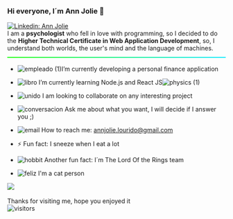 ### Hi everyone, I´m Ann Jolie 👋
<!--
COVER LETTER
-->
[![Linkedin: Ann Jolie](https://img.shields.io/badge/-Ann_Jolie-blue?logo=Linkedin&logoColor=white&link=https://www.linkedin.com/in/ann-jolie-lourido-9a93a3a9)](https://www.linkedin.com/in/ann-jolie-lourido-9a93a3a9)<br>
I am a **psychologist** who fell in love with programming, so I decided to do the **Higher Technical Certificate in Web Application Development**, so, I understand both worlds, the user's mind and the language of machines.
![----------------------------------------------------](https://github.com/annjolie/annjolie/blob/main/assets/colorhr.png)

<!--
ABOUT ME
-->

- ![empleado (1)](https://user-images.githubusercontent.com/49305448/122732412-89867480-d27c-11eb-9e68-bc4825fc4778.png)I’m currently developing a personal finance application 
- ![libro](https://user-images.githubusercontent.com/49305448/122732498-a327bc00-d27c-11eb-9d19-36385831712c.png) I’m currently learning Node.js and React JS![physics (1)](https://user-images.githubusercontent.com/49305448/122733127-2f39e380-d27d-11eb-91fe-4189d75d58ee.png)

- ![unido](https://user-images.githubusercontent.com/49305448/122734134-1bdb4800-d27e-11eb-9e35-f5a4f192df67.png)
I am looking to collaborate on any interesting project
- ![conversacion](https://user-images.githubusercontent.com/49305448/122736446-5514b780-d280-11eb-8656-2388a8b6c269.png) Ask me about what you want, I will decide if I answer you ;)
- ![email](https://user-images.githubusercontent.com/49305448/122737370-424eb280-d281-11eb-865a-108f6d5d4f13.png) How to reach me: annjolie.lourido@gmail.com
- ⚡ Fun fact: I sneeze when I eat a lot
- ![hobbit](https://user-images.githubusercontent.com/49305448/122884018-02013a00-d33e-11eb-936f-6725cbcbb125.png) Another fun fact: I´m The Lord Of the Rings team
- ![feliz](https://user-images.githubusercontent.com/49305448/122741802-9eb3d100-d285-11eb-910b-5720c9fada2c.png) I'm a cat person

<img height="180em" src="https://github-readme-stats.vercel.app/api?username=annjolie&show_icons=true&hide_border=true&&count_private=true&include_all_commits=true" />

Thanks for visiting me, hope you enjoyed it<br>
![visitors](https://visitor-badge.glitch.me/badge?page_id=$annjolie.$annjolie)
